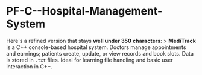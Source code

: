 # PF-C--Hospital-Management-System
Here's a refined version that stays **well under 350 characters**:  > **MediTrack** is a C++ console-based hospital system. Doctors manage appointments and earnings; patients create, update, or view records and book slots. Data is stored in `.txt` files. Ideal for learning file handling and basic user interaction in C++.
